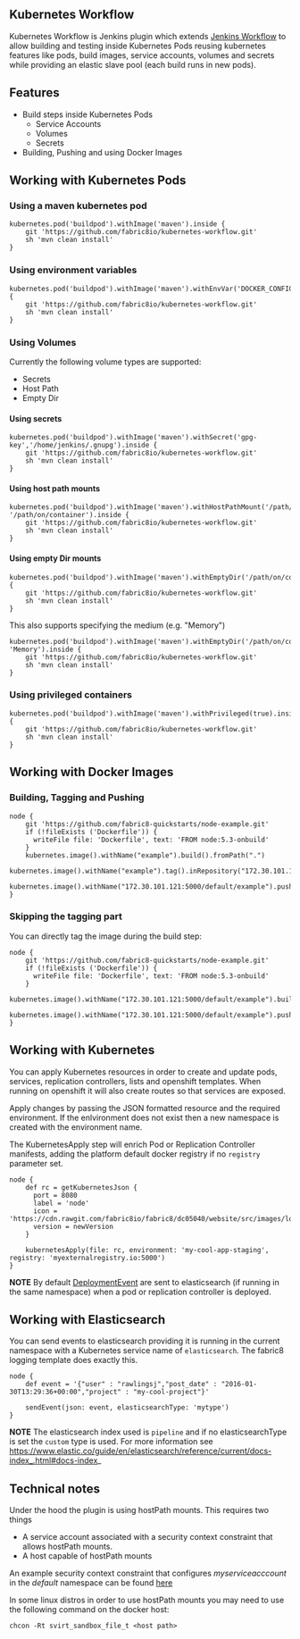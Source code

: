Kubernetes Workflow
-------------------

Kubernetes Workflow is Jenkins plugin which extends [Jenkins Workflow](https://github.com/jenkinsci/workflow-plugin) to allow building and testing inside Kubernetes Pods reusing kubernetes features like pods, build images, service accounts, volumes and secrets while providing an elastic slave pool (each build runs in new pods).

## Features
- Build steps inside Kubernetes Pods
    - Service Accounts
    - Volumes
    - Secrets
- Building, Pushing and using Docker Images


## Working with Kubernetes Pods

### Using a maven kubernetes pod

    kubernetes.pod('buildpod').withImage('maven').inside {      
        git 'https://github.com/fabric8io/kubernetes-workflow.git'
        sh 'mvn clean install'
    }    
    
### Using environment variables

    kubernetes.pod('buildpod').withImage('maven').withEnvVar('DOCKER_CONFIG','/home/jenkins/.docker/').inside {      
        git 'https://github.com/fabric8io/kubernetes-workflow.git'
        sh 'mvn clean install'
    }    
     
### Using Volumes

Currently the following volume types are supported:
       
- Secrets
- Host Path
- Empty Dir
        
#### Using secrets

    kubernetes.pod('buildpod').withImage('maven').withSecret('gpg-key','/home/jenkins/.gnupg').inside {      
        git 'https://github.com/fabric8io/kubernetes-workflow.git'
        sh 'mvn clean install'
    }    

#### Using host path mounts
    
    kubernetes.pod('buildpod').withImage('maven').withHostPathMount('/path/on/host', '/path/on/container').inside {      
        git 'https://github.com/fabric8io/kubernetes-workflow.git'
        sh 'mvn clean install'
    }  
      
#### Using empty Dir mounts
    
    kubernetes.pod('buildpod').withImage('maven').withEmptyDir('/path/on/container').inside {      
        git 'https://github.com/fabric8io/kubernetes-workflow.git'
        sh 'mvn clean install'
    }     
         
This also supports specifying the medium (e.g. "Memory")

         
    kubernetes.pod('buildpod').withImage('maven').withEmptyDir('/path/on/container', 'Memory').inside {      
        git 'https://github.com/fabric8io/kubernetes-workflow.git'
        sh 'mvn clean install'
    }                
    
### Using privileged containers

    kubernetes.pod('buildpod').withImage('maven').withPrivileged(true).inside {      
        git 'https://github.com/fabric8io/kubernetes-workflow.git'
        sh 'mvn clean install'
    }   
    
## Working with Docker Images

### Building, Tagging and Pushing

    node {
        git 'https://github.com/fabric8-quickstarts/node-example.git'
        if (!fileExists ('Dockerfile')) {
          writeFile file: 'Dockerfile', text: 'FROM node:5.3-onbuild'
        }
        kubernetes.image().withName("example").build().fromPath(".")
        kubernetes.image().withName("example").tag().inRepository("172.30.101.121:5000/default/example").withTag("1.0")
        kubernetes.image().withName("172.30.101.121:5000/default/example").push().withTag("1.0").toRegistry()
    } 
    
### Skipping the tagging part
    
You can directly tag the image during the build step:

    node {
        git 'https://github.com/fabric8-quickstarts/node-example.git'
        if (!fileExists ('Dockerfile')) {
          writeFile file: 'Dockerfile', text: 'FROM node:5.3-onbuild'
        }
        kubernetes.image().withName("172.30.101.121:5000/default/example").build().fromPath(".")
        kubernetes.image().withName("172.30.101.121:5000/default/example").push().toRegistry()
    } 

## Working with Kubernetes

You can apply Kubernetes resources in order to create and update pods, services, replication controllers, lists and openshift templates.  When running on openshift it will also create routes so that services are exposed.

Apply changes by passing the JSON formatted resource and the required environment.  If the enlvironment does not exist then a new namespace is created with the environment name.

The KubernetesApply step will enrich Pod or Replication Controller manifests, adding the platform default docker registry if no `registry` parameter set.


    node {
        def rc = getKubernetesJson {
          port = 8080
          label = 'node'
          icon = 'https://cdn.rawgit.com/fabric8io/fabric8/dc05040/website/src/images/logos/nodejs.svg'
          version = newVersion
        }

        kubernetesApply(file: rc, environment: 'my-cool-app-staging', registry: 'myexternalregistry.io:5000')
    }

__NOTE__ By default [DeploymentEvent](https://github.com/fabric8io/kubernetes-workflow/blob/master/src/main/java/io/fabric8/kubernetes/workflow/elasticsearch/DeploymentEvent.java) are sent to elasticsearch (if running in the same namespace) when a pod or replication controller is deployed.


## Working with Elasticsearch

You can send events to elasticsearch providing it is running in the current namespace with a Kubernetes service name of `elasticsearch`.  The fabric8 logging template does exactly this.


    node {
        def event = '{"user" : "rawlingsj","post_date" : "2016-01-30T13:29:36+00:00","project" : "my-cool-project"}'

        sendEvent(json: event, elasticsearchType: 'mytype')
    }

__NOTE__ The elasticsearch index used is `pipeline` and if no elasticsearchType is set the `custom` type is used.  For more information see https://www.elastic.co/guide/en/elasticsearch/reference/current/docs-index_.html#docs-index_

## Technical notes

Under the hood the plugin is using hostPath mounts. This requires two things

- A service account associated with a security context constraint that allows hostPath mounts.
- A host capable of hostPath mounts

An example security context constraint that configures *myserviceacccount* in the *default* namespace can be found [here](docs/scc-example.json)

In some linux distros in order to use hostPath mounts you may need to use the following command on the docker host:

    chcon -Rt svirt_sandbox_file_t <host path>
